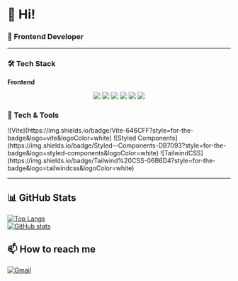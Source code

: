 # 👋 Hi!
### 🚀 Frontend Developer

---

### 🛠 Tech Stack  
**Frontend**  
<p align="center">
  <img src="https://img.shields.io/badge/HTML5-E34F26?style=for-the-badge&logo=html5&logoColor=white"/>
  <img src="https://img.shields.io/badge/CSS3-1572B6?style=for-the-badge&logo=css3&logoColor=white"/>
  <img src="https://img.shields.io/badge/JavaScript-F7DF1E?style=for-the-badge&logo=javascript&logoColor=black"/>
  <img src="https://img.shields.io/badge/TypeScript-3178C6?style=for-the-badge&logo=typescript&logoColor=white"/>
  <img src="https://img.shields.io/badge/React-61DAFB?style=for-the-badge&logo=react&logoColor=black"/>
  <img src="https://img.shields.io/badge/Next.js-000000?style=for-the-badge&logo=next.js&logoColor=white"/>
</p>

### 🚀 Tech & Tools
<p align="left">
![Vite](https://img.shields.io/badge/Vite-646CFF?style=for-the-badge&logo=vite&logoColor=white)  
![Styled Components](https://img.shields.io/badge/Styled--Components-DB7093?style=for-the-badge&logo=styled-components&logoColor=white)  
![TailwindCSS](https://img.shields.io/badge/Tailwind%20CSS-06B6D4?style=for-the-badge&logo=tailwindcss&logoColor=white)  
</p>

---

## 📊 GitHub Stats  
[![Top Langs](https://github-readme-stats.vercel.app/api/top-langs/?username=eejx0&layout=compact&theme=tokyonight)](https://github.com/anuraghazra/github-readme-stats)  
[![GitHub stats](https://github-readme-stats.vercel.app/api?username=eejx0&show_icons=true&theme=radical)](https://github.com/yourgithubusername/github-readme-stats)

## 📫 How to reach me
[![Gmail](https://img.shields.io/badge/Gmail-D14836?style=for-the-badge&logo=gmail&logoColor=white)](mailto:your.aghpt04@gmail.com)  
